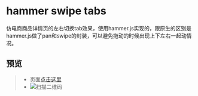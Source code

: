 # hammer swipe tabs
仿电商商品详情页的左右切换tab效果，使用hammer.js实现的，跟原生的区别是hammer.js做了pan和swipe的封装，可以避免拖动的时候出现上下左右一起动情况。

## 预览
> * 页面[点击这里](https://yangyuji.github.io/hammer-swipe-tabs/demo.html)
> * ![扫描二维码](https://github.com/yangyuji/hammer-swipe-tabs/blob/master/img/qrcode.png)